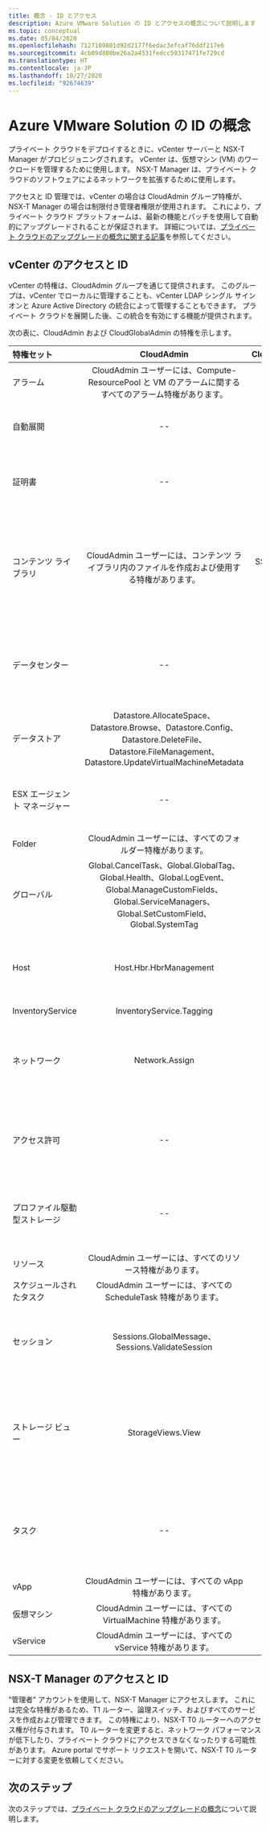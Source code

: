 ```yaml
---
title: 概念 - ID とアクセス
description: Azure VMware Solution の ID とアクセスの概念について説明します
ms.topic: conceptual
ms.date: 05/04/2020
ms.openlocfilehash: 7127109801d92d2177f6edac3efcaf76ddf217e6
ms.sourcegitcommit: 4cb89d880be26a2a4531fedcc59317471fe729cd
ms.translationtype: HT
ms.contentlocale: ja-JP
ms.lasthandoff: 10/27/2020
ms.locfileid: "92674639"
---
```

# <a name="azure-vmware-solution-identity-concepts"></a>Azure VMware Solution の ID の概念

プライベート クラウドをデプロイするときに、vCenter サーバーと NSX-T Manager がプロビジョニングされます。 vCenter は、仮想マシン (VM) のワークロードを管理するために使用します。 NSX-T Manager は、プライベート クラウドのソフトウェアによるネットワークを拡張するために使用します。

アクセスと ID 管理では、vCenter の場合は CloudAdmin グループ特権が、NSX-T Manager の場合は制限付き管理者権限が使用されます。 これにより、プライベート クラウド プラットフォームは、最新の機能とパッチを使用して自動的にアップグレードされることが保証されます。  詳細については、[プライベート クラウドのアップグレードの概念に関する記事][concepts-upgrades]を参照してください。

## <a name="vcenter-access-and-identity"></a>vCenter のアクセスと ID

vCenter の特権は、CloudAdmin グループを通じて提供されます。 このグループは、vCenter でローカルに管理することも、vCenter LDAP シングル サインオンと Azure Active Directory の統合によって管理することもできます。 プライベート クラウドを展開した後、この統合を有効にする機能が提供されます。

次の表に、CloudAdmin および CloudGlobalAdmin の特権を示します。

|  特権セット           | CloudAdmin | CloudGlobalAdmin | 解説 |
| :---                     |    :---:   |       :---:      |   :--:  |
|  アラーム                  | CloudAdmin ユーザーには、Compute-ResourcePool と VM のアラームに関するすべてのアラーム特権があります。     |          --        |  -- |
|  自動展開             |  --  |        --        |  Microsoft がホスト管理を行います。  |
|  証明書            |  --  |        --       |  Microsoft が証明書の管理を行います。  |
|  コンテンツ ライブラリ         | CloudAdmin ユーザーには、コンテンツ ライブラリ内のファイルを作成および使用する特権があります。    |         SSO で有効になります。         |  Microsoft がコンテンツ ライブラリ内のファイルを ESXi ホストに配布します。  |
|  データセンター              |  --  |        --          |  Microsoft がデータセンターのすべての操作を行います。  |
|  データストア               | Datastore.AllocateSpace、Datastore.Browse、Datastore.Config、Datastore.DeleteFile、Datastore.FileManagement、Datastore.UpdateVirtualMachineMetadata     |    --    |   -- |
|  ESX エージェント マネージャー       |  --  |         --       |  Microsoft がすべての操作を行います。  |
|  Folder                  |  CloudAdmin ユーザーには、すべてのフォルダー特権があります。     |  --  |  --  |
|  グローバル                  |  Global.CancelTask、Global.GlobalTag、Global.Health、Global.LogEvent、Global.ManageCustomFields、Global.ServiceManagers、Global.SetCustomField、Global.SystemTag         |                  |    |
|  Host                    |  Host.Hbr.HbrManagement      |        --          |  Microsoft が他のすべてのホスト操作を行います。  |
|  InventoryService        |  InventoryService.Tagging      |        --          |  --  |
|  ネットワーク                 |  Network.Assign    |                  |  Microsoft が他のすべてのネットワーク操作を行います。  |
|  アクセス許可             |  --  |        --       |  Microsoft がすべてのアクセス許可操作を行います。  |
|  プロファイル駆動型ストレージ  |  --  |        --       |  Microsoft がすべてのプロファイル操作を行います。  |
|  リソース                |  CloudAdmin ユーザーには、すべてのリソース特権があります。        |      --       | --   |
|  スケジュールされたタスク          |  CloudAdmin ユーザーには、すべての ScheduleTask 特権があります。   |   --   | -- |
|  セッション                |  Sessions.GlobalMessage、Sessions.ValidateSession      |   --   |  Microsoft が他のすべてのセッション操作を行います。  |
|  ストレージ ビュー           |  StorageViews.View   |        --          |  Microsoft が他のすべてのストレージ ビュー操作 (サービスの構成) を行います。  |
|  タスク                   |  --  |  --   |  Microsoft が、タスクを管理する拡張機能を管理します。  |
|  vApp                    |  CloudAdmin ユーザーには、すべての vApp 特権があります。  |  --  |  --  |
|  仮想マシン         |  CloudAdmin ユーザーには、すべての VirtualMachine 特権があります。  |  --  |  --  |
|  vService                |  CloudAdmin ユーザーには、すべての vService 特権があります。  |  --  |  --  |

## <a name="nsx-t-manager-access-and-identity"></a>NSX-T Manager のアクセスと ID

"管理者" アカウントを使用して、NSX-T Manager にアクセスします。 これには完全な特権があるため、T1 ルーター、論理スイッチ、およびすべてのサービスを作成および管理できます。 この特権により、NSX-T T0 ルーターへのアクセス権が付与されます。 T0 ルーターを変更すると、ネットワーク パフォーマンスが低下したり、プライベート クラウドにアクセスできなくなったりする可能性があります。 Azure portal でサポート リクエストを開いて、NSX-T T0 ルーターに対する変更を依頼してください。
  
## <a name="next-steps"></a>次のステップ

次のステップでは、[プライベート クラウドのアップグレードの概念][concepts-upgrades]について説明します。

<!-- LINKS - external -->

<!-- LINKS - internal -->
[concepts-upgrades]: ./concepts-upgrades.md